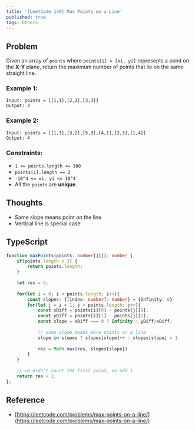 ```yaml
---
title: '[LeetCode 149] Max Points on a Line'
published: true
tags: Others
---
```


## Problem

Given an array of `points` where `points[i] = [xi, yi]` represents a point on the **X-Y** plane, return the maximum number of points that lie on the same straight line.

### Example 1:

```
Input: points = [[1,1],[2,2],[3,3]]
Output: 3
```

### Example 2:

```
Input: points = [[1,1],[3,2],[5,3],[4,1],[2,3],[1,4]]
Output: 4
```
 
### Constraints:

- `1 <= points.length <= 300`
- `points[i].length == 2`
- `-10^4 <= xi, yi <= 10^4`
- All the `points` are **unique**.

## Thoughts

- Same slope means point on the line
- Vertical line is special case

## TypeScript

```TypeScript
function maxPoints(points: number[][]): number {
    if(points.length < 3) {
        return points.length;
    }
    
    let res = 0;
    
    for(let i = 0; i < points.length; i++){
        const slopes: {[index: number]: number} = {Infinity: 0}
        for(let j = i + 1; j < points.length; j++){
            const xDiff = points[i][0] - points[j][0];
            const yDiff = points[i][1] - points[j][1];
            const slope = xDiff === 0 ? Infinity : yDiff/xDiff;
            
            // same slope means more points on a line
            slope in slopes ? slopes[slope]++ : slopes[slope] = 1
            
            res = Math.max(res, slopes[slope])
        }
    }
    
    // we didn't count the first point, so add 1
    return res + 1;
};
```

## Reference

- [https://leetcode.com/problems/max-points-on-a-line/](https://leetcode.com/problems/max-points-on-a-line/)